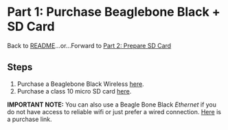 # Part 1: Purchase Beaglebone Black + SD Card

Back to [README](../README.md)...or...Forward to [Part 2: Prepare SD Card](prepare_sd.md)

## Steps
1. Purchase a Beaglebone Black Wireless [here](https://www.alliedelec.com/beagleboard-beaglebone-black-wireless/71064028/).
2. Purchase a class 10 micro SD card [here](https://www.amazon.com/Samsung-Class-Micro-Adapter-MB-MC32DA/dp/B00WR4IJBE/ref=pd_nav_b2b_ab_bia_t_1?_encoding=UTF8&psc=1&refRID=DK0MX84J8CS6QFZ1MTG3).

**IMPORTANT NOTE:** You can also use a Beagle Bone Black *Ethernet* if you do not have access to reliable wifi or 
just prefer a wired connection. [Here](https://www.alliedelec.com/beagleboard-beaglebone-black/70338169/) is a purchase link.
